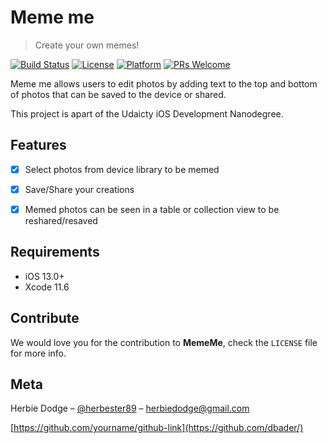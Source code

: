 # Meme me
> Create your own memes!

[![Build Status][travis-image]][travis-url]
[![License][license-image]][license-url]
[![Platform](https://img.shields.io/cocoapods/p/LFAlertController.svg?style=flat)](http://cocoapods.org/pods/LFAlertController)
[![PRs Welcome](https://img.shields.io/badge/PRs-welcome-brightgreen.svg?style=flat-square)](http://makeapullrequest.com)

Meme me allows users to edit photos by adding text to the top and bottom of photos that can be saved to the device or shared.

This project is apart of the Udaicty iOS Development Nanodegree.

## Features


- [x] Select photos from device library to be memed
- [x] Save/Share your creations
- [x] Memed photos can be seen in a table or collection view to be reshared/resaved


## Requirements

- iOS 13.0+
- Xcode 11.6

## Contribute

We would love you for the contribution to **MemeMe**, check the ``LICENSE`` file for more info.

## Meta

Herbie Dodge – [@herbester89](https://twitter.com/Herbster89) – herbiedodge@gmail.com


[https://github.com/yourname/github-link](https://github.com/dbader/)

[swift-image]:https://img.shields.io/badge/swift-3.0-orange.svg
[swift-url]: https://swift.org/
[license-image]: https://img.shields.io/badge/License-MIT-blue.svg
[license-url]: LICENSE
[travis-image]: https://img.shields.io/travis/dbader/node-datadog-metrics/master.svg?style=flat-square
[travis-url]: https://travis-ci.org/dbader/node-datadog-metrics
[codebeat-image]: https://codebeat.co/badges/c19b47ea-2f9d-45df-8458-b2d952fe9dad
[codebeat-url]: https://codebeat.co/projects/github-com-vsouza-awesomeios-com
